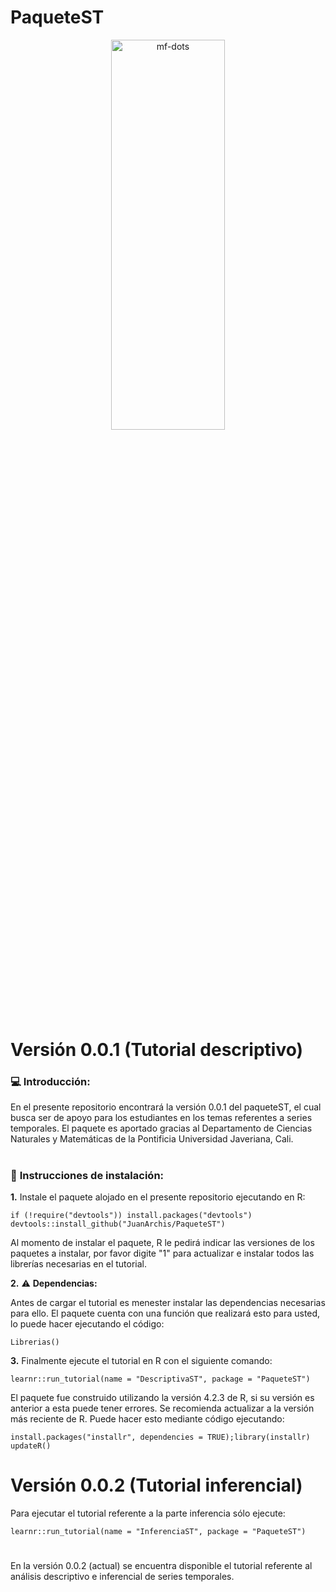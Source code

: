 # PaqueteST

<p align="center">
<a name="top" href="#"> <img src="https://media2.giphy.com/media/rGlAZysKBcjRCkAX7S/giphy.gif" alt="mf-dots" height="40%" width="60%"/> </a>

  
# Versión 0.0.1 (Tutorial descriptivo) 

### :computer: **Introducción:**

En el presente repositorio encontrará la versión 0.0.1 del paqueteST, el cual busca ser de apoyo para los estudiantes en los temas referentes a series temporales. El paquete es aportado gracias al Departamento de Ciencias Naturales y Matemáticas de la Pontificia Universidad Javeriana, Cali.

#


### :wrench: **Instrucciones de instalación:**


**1.** Instale el paquete alojado en el presente repositorio ejecutando en R:

```
if (!require("devtools")) install.packages("devtools")
devtools::install_github("JuanArchis/PaqueteST")
```
Al momento de instalar el paquete, R le pedirá indicar las versiones de los paquetes a instalar, por favor digite "1" para actualizar e instalar todos las librerías necesarias en el tutorial.


**2.** :warning: **Dependencias:**

Antes de cargar el tutorial es menester instalar las dependencias necesarias para ello. El paquete cuenta con una función que realizará esto para usted, lo puede hacer ejecutando el código:

```
Librerias()
```  
  
**3.** Finalmente ejecute el tutorial en R con el siguiente comando:

```
learnr::run_tutorial(name = "DescriptivaST", package = "PaqueteST")
```
El paquete fue construido utilizando la versión 4.2.3 de R, si su versión es anterior a esta puede tener errores. Se recomienda actualizar a la versión más reciente de R. Puede hacer esto mediante código ejecutando:

```
install.packages("installr", dependencies = TRUE);library(installr)
updateR()
```
 
# Versión 0.0.2 (Tutorial inferencial) 

Para ejecutar el tutorial referente a la parte inferencia sólo ejecute:
  
```
learnr::run_tutorial(name = "InferenciaST", package = "PaqueteST")
``` 

  
#
En la versión 0.0.2 (actual)  se encuentra disponible el tutorial referente al análisis descriptivo e inferencial de series temporales.
